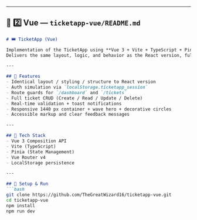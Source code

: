 
---

## 🧱 2️⃣ Vue — `ticketapp-vue/README.md`
```markdown
# 🎟️ TicketApp (Vue)

Implementation of the TicketApp using **Vue 3 + Vite + TypeScript + Pinia + Vue Router**.  
Delivers the same layout, logic, and behavior as the React version, fulfilling HNG Stage 2 Frontend specifications.

---

## 🚀 Features
- Identical layout / styling / structure to React version
- Auth simulation via `localStorage.ticketapp_session`
- Route guards for `/dashboard` and `/tickets`
- Full ticket CRUD (Create / Read / Update / Delete)
- Real-time validation + toast notifications
- Responsive 1440 px container + wave hero + decorative circles
- Accessible markup and clear feedback messages

---

## 🧩 Tech Stack
- Vue 3 Composition API
- Vite (TypeScript)
- Pinia (State Management)
- Vue Router v4
- LocalStorage persistence

---

## 🧰 Setup & Run
```bash
git clone https://github.com/TheGreatWizard16/ticketapp-vue.git
cd ticketapp-vue
npm install
npm run dev
